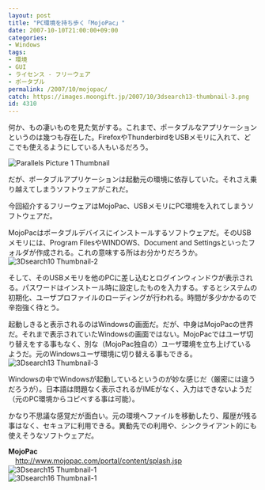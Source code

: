 ```yaml
---
layout: post
title: "PC環境を持ち歩く「MojoPac」"
date: 2007-10-10T21:00:00+09:00
categories:
- Windows
tags: 
- 環境
- GUI
- ライセンス - フリーウェア
- ポータブル
permalink: /2007/10/mojopac/
catch: https://images.moongift.jp/2007/10/3dsearch13-thumbnail-3.png
id: 4310
---
```

何か、もの凄いものを見た気がする。これまで、ポータブルなアプリケーションというのは幾つも存在した。FirefoxやThunderbirdをUSBメモリに入れて、どこでも使えるようにしている人もいるだろう。   
  
 ![Parallels Picture 1 Thumbnail](https://images.moongift.jp/2007/10/parallels-picture-1-thumbnail.png)  
  
だが、ポータブルアプリケーションは起動元の環境に依存していた。それさえ乗り越えてしまうソフトウェアがこれだ。   
  
今回紹介するフリーウェアはMojoPac、USBメモリにPC環境を入れてしまうソフトウェアだ。   
<!--more-->  
MojoPacはポータブルデバイスにインストールするソフトウェアだ。そのUSBメモリには、Program FilesやWINDOWS、Document and Settingsといったフォルダが作成される。これの意味する所はお分かりだろうか。   
 ![3Dsearch10 Thumbnail-2](https://images.moongift.jp/2007/10/3dsearch10-thumbnail-2.png)  
  
そして、そのUSBメモリを他のPCに差し込むとログインウィンドウが表示される。パスワードはインストール時に設定したものを入力する。するとシステムの初期化、ユーザプロファイルのローディングが行われる。時間が多少かかるので辛抱強く待とう。   
  
起動しきると表示されるのはWindowsの画面だ。だが、中身はMojoPacの世界だ。それまで表示されていたWindowsの画面ではない。MojoPacではユーザ切り替えをする事もなく、別な（MojoPac独自の）ユーザ環境を立ち上げているようだ。元のWindowsユーザ環境に切り替える事もできる。   
 ![3Dsearch13 Thumbnail-3](https://images.moongift.jp/2007/10/3dsearch13-thumbnail-3.png)  
  
Windowsの中でWindowsが起動しているというのが妙な感じだ（厳密には違うだろうが）。日本語は問題なく表示されるがIMEがなく、入力はできないようだ（元のPC環境からコピペする事は可能）。   
  
かなり不思議な感覚だが面白い。元の環境へファイルを移動したり、履歴が残る事はなく、セキュアに利用できる。異動先での利用や、シンクライアント的にも使えそうなソフトウェアだ。   
  
**MojoPac**   
　[http://www.mojopac.com/portal/content/splash.jsp   
](http://www.mojopac.com/portal/content/splash.jsp) ![3Dsearch15 Thumbnail-1](https://images.moongift.jp/2007/10/3dsearch15-thumbnail-1.png)  
 ![3Dsearch16 Thumbnail-1](https://images.moongift.jp/2007/10/3dsearch16-thumbnail-1.png)

